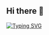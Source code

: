 ## Hi there 👋
[![Typing SVG](https://readme-typing-svg.demolab.com/?lines=Hello+👋+I'm+Luyando;Welcome+to+my+little+corner+of+GitHub!+🎉)](https://git.io/typing-svg)
<!--
**lkwenda/lkwenda** is a ✨ _special_ ✨ repository because its `README.md` (this file) appears on your GitHub profile.

Here are some ideas to get you started:

- 🔭 I’m currently working on ...
- 🌱 I’m currently learning ...
- 👯 I’m looking to collaborate on ...
- 🤔 I’m looking for help with ...
- 💬 Ask me about ...
- 📫 How to reach me: ...
- 😄 Pronouns: ...
- ⚡ Fun fact: ...
-->

